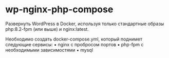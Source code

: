 # wp-nginx-php-compose

Развернуть WordPress в Docker, используя только стандартные образы
php:8.2-fpm (или выше) и nginx:latest.

Необходимо создать docker-compose.yml, который поднимет
следующие сервисы:
▪ nginx с пробросом портов
▪ php-fpm с необходимыми зависимостями
▪ mysql
